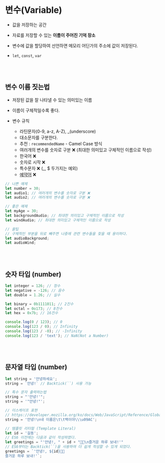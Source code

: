 # 변수(Variable)
- 값을 저장하는 공간

- 자료를 저장할 수 있는 **이름이 주어진 기억 장소**

- 변수에 값을 할당하여 선언하면 메모리 어딘가의 주소에 값이 저장된다.

- `let`, `const`, `var`


<br />
<br />


## 변수 이름 짓는법
- 저장된 값을 잘 나타낼 수 있는 의미있는 이름

- 이름이 구체적일수록 좋다.

- 변수 규칙
  - 라틴문자(0-9, a-z, A-Z), _(underscore)
  - 대소문자를 구분한다.
  - 추천 : `recommendedName` - Camel Case 방식
  - 여러개의 변수를 숫자로 구분 ❌ (최대한 의미있고 구체적인 이름으로 작성)
  - 한국어 ❌
  - 숫자로 시작 ❌
  - 특수문자 ❌ (_, $ 두가지는 예외)
  - [예약어](https://developer.mozilla.org/en-US/docs/Web/JavaScript/Reference/Lexical_grammar#keywords) ❌

```javascript
// 나쁜 예제
let number = 30;
let audio1; // 여러개의 변수를 숫자로 구분 ❌
let audio2; // 여러개의 변수를 숫자로 구분 ❌

// 좋은 예제
let myAge = 30;
let backgroundAudio; // 최대한 의미있고 구체적인 이름으로 작성
let windAudio; // 최대한 의미있고 구체적인 이름으로 작성

// 꿀팁
// 구체적인 부분을 뒤로 빼주면 나중에 관련 변수들을 찾을 때 용이하다.
let audioBackground;
let audioWind;
```


<br />
<br />


## 숫자 타입 (number)
```javascript
let integer = 126; // 정수
let negative = -126; // 음수
let double = 1.26; // 실수

let binary = 0b1111011; // 2진수
let octal = 0o173; // 8진수
let hex = 0x7b; // 16진수

console.log(0 / 123); // 0
console.log(123 / 0); // Infinity
console.log(123 / -0); // -Infinity
console.log(123 / 'text'); // NaN(Not a Number)
```


<br />
<br />


## 문자열 타입 (number)
```javascript
let string = '안녕하세요';
string = `안녕!` // Backtick(``) 사용 가능

// 특수 문자 출력하는법
string = "'안녕!'";
string = '"안녕!"';

// 이스케이프 표현
// https://developer.mozilla.org/ko/docs/Web/JavaScript/Reference/Global_Objects/String
string = '안녕!\n내 이름은\t\t백이야\\\u09AC';

// 템플릿 리터럴 (Template Literal)
let id = '길동';
// ES6 이전에는 다음과 같이 작성하였다.
let greetings = "'안녕!, " + id + "👋🏻\n즐거운 하루 보내!'"
// ES6부터는 Backtick(``)을 사용하여 더 쉽게 작성할 수 있게 되었다.
greetings = `'안녕!, ${id}👋🏻
즐거운 하루 보내!'`;
```